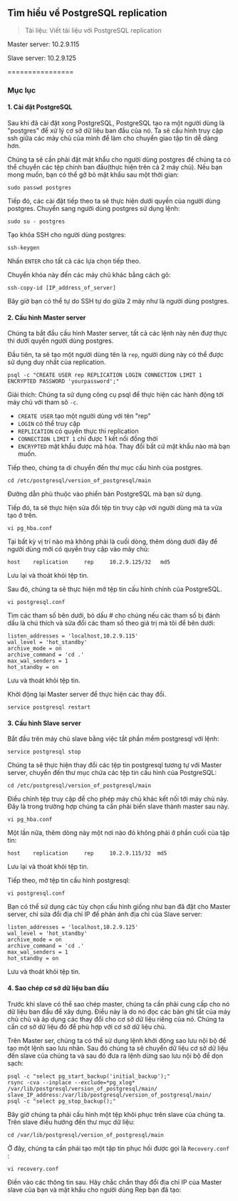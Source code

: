 ## Tìm hiểu về  PostgreSQL replication

> Tài liệu: Viết tài liệu với PostgreSQL replication

Master server: 10.2.9.115

Slave server: 10.2.9.125

================

### Mục lục

#### 1. Cài đặt PostgreSQL

Sau khi đã cài đặt xong PostgreSQL, PostgreSQL tạo ra một người dùng là "postgres" để xử lý cơ sở dữ liệu ban đầu của nó. Ta sẽ cấu hình truy cập ssh giữa các máy chủ của mình để làm cho chuyển giao tập tin dễ dàng hơn.

Chúng ta sẽ cần phải đặt mật khẩu cho người dùng postgres để chúng ta có thể chuyển các tệp chính ban đầu(thực hiện trên cả 2 máy chủ). Nếu bạn mong muốn, bạn có thể gỡ bỏ mật khẩu sau một thời gian:
```
sudo passwd postgres
```
Tiếp đó, các cài đặt tiếp theo ta sẽ thực hiện dưới quyền của người dùng postgres. Chuyển sang người dùng postgres sử dụng lệnh:
```
sudo su - postgres
```
Tạo khóa SSH cho người dùng postgres:
```
ssh-keygen
```
Nhấn ```ENTER``` cho tất cả các lựa chọn tiếp theo.

Chuyển khóa này đến các máy chủ khác bằng cách gõ:
```
ssh-copy-id [IP_address_of_server]
```
Bây giờ bạn có thể tự do SSH tự do giữa 2 máy như là người dùng postgres.

#### 2. Cấu hình Master server

Chúng ta bắt đầu cấu hình Master server, tất cả các lệnh này nên đượ thực thi dưới quyền người dùng postgres.

Đầu tiên, ta sẽ tạo một người dùng tên là ```rep```, người dùng này có thể được sử dụng duy nhất của replication.
```
psql -c "CREATE USER rep REPLICATION LOGIN CONNECTION LIMIT 1 ENCRYPTED PASSWORD 'yourpassword';"
```
Giải thích: Chúng ta sử dụng công cụ psql để thực hiện các hành động tới máy chủ với tham sô  ```-c```.
* ```CREATE USER``` tạo một người dùng với tên "rep"
* ```LOGIN``` có thể truy cập
* ```REPLICATION``` có quyền thực thi replication
* ```CONNECTION LIMIT 1``` chỉ được 1 kết nối đồng thời
* ```ENCRYPTED``` mật khẩu được mã hóa. Thay đổi bất cứ mật khẩu nào mà bạn muốn.

Tiếp theo, chúng ta di chuyển đến thư mục cấu hình của postgres.
```
cd /etc/postgresql/version_of_postgresql/main
```
Đường dẫn phù thuộc vào phiển bản PostgreSQL mà bạn sử dụng.

Tiếp đó, ta sẽ thực hiện sửa đổi tệp tin truy cập với người dùng mà ta vừa tạo ở trên.

```
vi pg_hba.conf
```
Tại bất kỳ vị trí nào mà không phải là cuối dòng, thêm dòng dưới đây để người dùng mới có quyền truy cập vào máy chủ:

```
host    replication     rep     10.2.9.125/32   md5
```

Lưu lại và thoát khỏi tệp tin.

Sau đó, chúng ta sẽ thực hiện mở tệp tin cấu hình chính của PostgreSQL.

```
vi postgresql.conf
```

Tìm các tham số bên dưới, bỏ dấu # cho chúng nếu các tham số bị đánh dấu là chú thích và sửa đổi các tham số theo giá trị mà tôi để bên dưới:

```
listen_addresses = 'localhost,10.2.9.115'
wal_level = 'hot_standby'
archive_mode = on
archive_command = 'cd .'
max_wal_senders = 1
hot_standby = on
```

Lưu và thoát khỏi tệp tin.

Khởi động lại Master server để thực hiện các thay đổi.

```
service postgresql restart
```

#### 3. Cấu hình Slave server

Bắt đầu trên máy chủ slave bằng việc tắt phần mềm postgresql với lệnh:

```
service postgresql stop
```

Chúng ta sẽ thực hiện thay đổi các tệp tin postgresql tương tự với Master server, chuyển đến thư mục chứa các tệp tin cấu hình của PostgreSQL:

```
cd /etc/postgresql/version_of_postgresql/main
```

Điều chỉnh tệp truy cập để cho phép máy chủ khác kết nối tới máy chủ này. Đây là trong trường hợp chúng ta cần phải biến slave thành master sau này.

```
vi pg_hba.conf
```

Một lần nữa, thêm dòng này một nơi nào đó không phải ở phần cuối của tập tin:

```
host    replication     rep     10.2.9.115/32  md5
```

Lưu lại và thoát khỏi tệp tin.

Tiếp theo, mở tệp tin cấu hình postgresql:

```
vi postgresql.conf
```

Bạn có thể sử dụng các tùy chọn cấu hình giống như bạn đã đặt cho Master server, chỉ sửa đổi địa chỉ IP để phản ánh địa chỉ của Slave server:

```
listen_addresses = 'localhost,10.2.9.125'
wal_level = 'hot_standby'
archive_mode = on
archive_command = 'cd .'
max_wal_senders = 1
hot_standby = on
```

Lưu và thoát khỏi tệp tin.

#### 4. Sao chép cơ sở dữ liệu ban đầu

Trước khi slave có thể sao chép master, chúng ta cần phải cung cấp cho nó dữ liệu ban đầu để xây dựng. Điều này là do nó đọc các bản ghi tắt của máy chủ chủ và áp dụng các thay đổi cho cơ sở dữ liệu riêng của nó. Chúng ta cần cơ sở dữ liệu đó để phù hợp với cơ sở dữ liệu chủ.

Trên Master ser, chúng ta có thể sử dụng lệnh khởi động sao lưu nội bộ để tạo một lệnh sao lưu nhãn. Sau đó chúng ta sẽ chuyển dữ liệu cơ sở dữ liệu đến slave của chúng ta và sau đó đưa ra lệnh dừng sao lưu nội bộ để dọn sạch:

```
psql -c "select pg_start_backup('initial_backup');"
rsync -cva --inplace --exclude=*pg_xlog* /var/lib/postgresql/version_of_postgresql/main/ slave_IP_address:/var/lib/postgresql/version_of_postgresql/main/
psql -c "select pg_stop_backup();"
```

Bây giờ chúng ta phải cấu hình một tệp khôi phục trên slave của chúng ta. Trên slave điều hướng đến thư mục dữ liệu:

```
cd /var/lib/postgresql/version_of_postgresql/main
```

Ở đây, chúng ta cần phải tạo một tập tin phục hồi được gọi là ```Recovery.conf``` :

```
vi recovery.conf
```

Điền vào các thông tin sau. Hãy chắc chắn thay đổi địa chỉ IP của Master slave của bạn và mật khẩu cho người dùng Rep bạn đã tạo:
